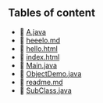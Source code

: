 ## Tables of content
- 🤣 [A.java](./A.java)
- 🤣 [heeelo.md](./heeelo.md)
- 🤣 [hello.html](./hello.html)
- 🤣 [index.html](./index.html)
- 🤣 [Main.java](./Main.java)
- 🤣 [ObjectDemo.java](./ObjectDemo.java)
- 🤣 [readme.md](./readme.md)
- 🤣 [SubClass.java](./SubClass.java)
